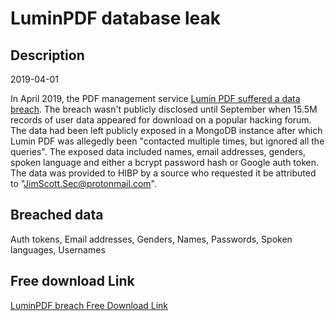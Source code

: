# LuminPDF database leak

## Description

2019-04-01

In April 2019, the PDF management service <a href="https://www.zdnet.com/article/data-of-24-3-million-lumin-pdf-users-shared-on-hacking-forum/" target="_blank" rel="noopener">Lumin PDF suffered a data breach</a>. The breach wasn't publicly disclosed until September when 15.5M records of user data appeared for download on a popular hacking forum. The data had been left publicly exposed in a MongoDB instance after which Lumin PDF was allegedly been &quot;contacted multiple times, but ignored all the queries&quot;. The exposed data included names, email addresses, genders, spoken language and either a bcrypt password hash or Google auth token. The data was provided to HIBP by a source who requested it be attributed to &quot;JimScott.Sec@protonmail.com&quot;.

## Breached data

Auth tokens, Email addresses, Genders, Names, Passwords, Spoken languages, Usernames

## Free download Link

[LuminPDF breach Free Download Link](https://link-to.net/1229997/983.2488233288128/dynamic/?r=aHR0cHM6Ly93d3cubWVkaWFmaXJlLmNvbS92aWV3L1hkaWF3NVg3blBLUUJGZi9sdW1pbnBkZi5jb20vZmlsZQ==)